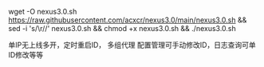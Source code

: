 wget -O nexus3.0.sh https://raw.githubusercontent.com/acxcr/nexus3.0/main/nexus3.0.sh && sed -i 's/\r//' nexus3.0.sh && chmod +x nexus3.0.sh && ./nexus3.0.sh

单IP无上线多开，定时重启ID， 多组代理
配置管理可手动修改ID，日志查询可单ID修改等等

